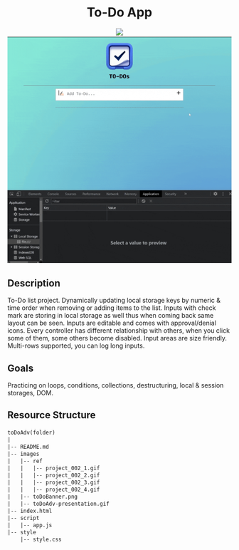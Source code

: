 <div align=center>
	<h1>To-Do App</h1>
</div>

<div align="center">
	<a href="https://ehkarabas.github.io/js-exercises/interactiveJSexercises/toDoAdv/">
		<img src="https://img.shields.io/badge/live-%23.svg?&style=for-the-badge&logo=www&logoColor=white%22&color=black">
	</a>
	<br>
	<img src="./images/toDoAdv-presentation.gif"/>
</div>

## Description

To-Do list project. Dynamically updating local storage keys by numeric & time order when removing or adding items to the list. 
Inputs with check mark are storing in local storage as well thus when coming back same layout can be seen.
Inputs are editable and comes with approval/denial icons. 
Every controller has different relationship with others, when you click some of them, some others become disabled.
Input areas are size friendly. Multi-rows supported, you can log long inputs.   

## Goals

Practicing on loops, conditions, collections, destructuring, local & session storages, DOM.


## Resource Structure 

```
toDoAdv(folder)
|
|-- README.md
|-- images
|   |-- ref
|   |   |-- project_002_1.gif
|   |   |-- project_002_2.gif
|   |   |-- project_002_3.gif
|   |   |-- project_002_4.gif
|   |-- toDoBanner.png
|   |-- toDoAdv-presentation.gif
|-- index.html
|-- script
|   |-- app.js
|-- style
    |-- style.css
```


